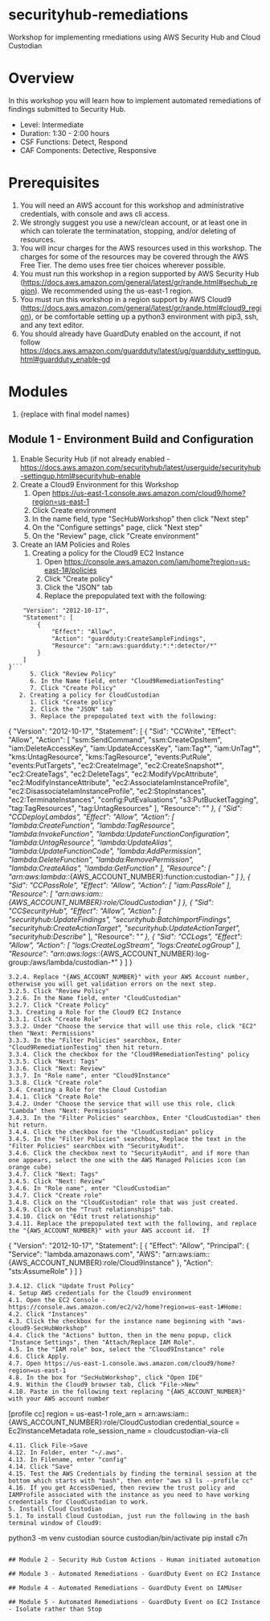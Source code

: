 # securityhub-remediations
Workshop for implementing rmediations using AWS Security Hub and Cloud Custodian

# Overview
In this workshop you will learn how to implement automated remediations of findings submitted to Security Hub.


* Level: Intermediate
* Duration: 1:30 - 2:00 hours
* CSF Functions: Detect, Respond
* CAF Components: Detective, Responsive

# Prerequisites

1. You will need an AWS account for this workshop and administrative credentials, with console and aws cli access. 
2. We strongly suggest you use a new/clean account, or at least one in which can tolerate the terminatation, stopping, and/or deleting of resources.
3. You will incur charges for the AWS resources used in this workshop. The charges for some of the resources may be covered through the AWS Free Tier. The demo uses free tier choices wherever possible.
4. You must run this workshop in a region supported by AWS Security Hub (https://docs.aws.amazon.com/general/latest/gr/rande.html#sechub_region).  We recommended using the us-east-1 region.
5. You must run this workshop in a region support by AWS Cloud9 (https://docs.aws.amazon.com/general/latest/gr/rande.html#cloud9_region), 
or be comfortable setting up a python3 environment with pip3, ssh, and any text editor.
6. You should already have GuardDuty enabled on the account, if not follow https://docs.aws.amazon.com/guardduty/latest/ug/guardduty_settingup.html#guardduty_enable-gd 

# Modules

1. {replace with final model names}


## Module 1 - Environment Build and Configuration
1. Enable Security Hub (if not already enabled - https://docs.aws.amazon.com/securityhub/latest/userguide/securityhub-settingup.html#securityhub-enable
2. Create a Cloud9 Environment for this Workshop 
   1. Open https://us-east-1.console.aws.amazon.com/cloud9/home?region=us-east-1
   2. Click Create environment
   3. In the name field, type "SecHubWorkshop" then click "Next step"
   4. On the "Configure settings" page, click "Next step"
   5. On the "Review" page, click "Create environment"
3. Create an IAM Policies and Roles
   1. Creating a policy for the Cloud9 EC2 Instance
      1. Open https://console.aws.amazon.com/iam/home?region=us-east-1#/policies
      2. Click "Create policy"
      3. Click the "JSON" tab
      4. Replace the prepopulated text with the following:
```{
    "Version": "2012-10-17",
    "Statement": [
        {
            "Effect": "Allow",
            "Action": "guardduty:CreateSampleFindings",
            "Resource": "arn:aws:guardduty:*:*:detector/*"
        }
    ]
}```
      5. Click "Review Policy"
      6. In the Name field, enter "Cloud9RemediationTesting"
      7. Click "Create Policy"
   2. Creating a policy for CloudCustodian 
      1. Click "Create policy"
      2. Click the "JSON" tab
      3. Replace the prepopulated text with the following:
```
{
    "Version": "2012-10-17",
    "Statement": [
        {
            "Sid": "CCWrite",
            "Effect": "Allow",
            "Action": [
                "ssm:SendCommand",
                "ssm:CreateOpsItem",
                "iam:DeleteAccessKey",
                "iam:UpdateAccessKey",
                "iam:Tag*",
                "iam:UnTag*",
                "kms:UntagResource",
                "kms:TagResource",
                "events:PutRule",
                "events:PutTargets",
                "ec2:CreateImage",
                "ec2:CreateSnapshot*",
                "ec2:CreateTags",
                "ec2:DeleteTags",
                "ec2:ModifyVpcAttribute",
                "ec2:ModifyInstanceAttribute",
                "ec2:AssociateIamInstanceProfile",
                "ec2:DisassociateIamInstanceProfile",
                "ec2:StopInstances",
                "ec2:TerminateInstances",
                "config:PutEvaluations",
                "s3:PutBucketTagging",
                "tag:TagResources",
                "tag:UntagResources"
            ],
            "Resource": "*"
        },
        {
            "Sid": "CCDeployLambdas",
            "Effect": "Allow",
            "Action": [
                "lambda:CreateFunction",
                "lambda:TagResource",
                "lambda:InvokeFunction",
                "lambda:UpdateFunctionConfiguration",
                "lambda:UntagResource",
                "lambda:UpdateAlias",
                "lambda:UpdateFunctionCode",
                "lambda:AddPermission",
                "lambda:DeleteFunction",
                "lambda:RemovePermission",
                "lambda:CreateAlias",
                "lambda:GetFunction"
            ],
            "Resource": [
                "arn:aws:lambda:*:{AWS_ACCOUNT_NUMBER}:function:custodian-*"
            ]
        },
        {
            "Sid": "CCPassRole",
            "Effect": "Allow",
            "Action": [
                "iam:PassRole"
            ],
            "Resource": [
                "arn:aws:iam::{AWS_ACCOUNT_NUMBER}:role/CloudCustodian"
            ]
        },
        {
            "Sid": "CCSecurityHub",
            "Effect": "Allow",
            "Action": [
                "securityhub:UpdateFindings",
                "securityhub:BatchImportFindings",
                "securityhub:CreateActionTarget",
                "securityhub:UpdateActionTarget",
                "securityhub:Describe*"
            ],
            "Resource": "*"
        },
        {
            "Sid": "CCLogs",
            "Effect": "Allow",
            "Action": [
                "logs:CreateLogStream",
                "logs:CreateLogGroup"
            ],
            "Resource": "arn:aws:logs:*:{AWS_ACCOUNT_NUMBER}:log-group:/aws/lambda/custodian-*"
        }
    ]
}
```
3.2.4. Replace "{AWS_ACCOUNT_NUMBER}" with your AWS Account number, otherwise you will get validation errors on the next step.
3.2.5. Click "Review Policy"
3.2.6. In the Name field, enter "CloudCustodian"
3.2.7. Click "Create Policy"
3.3. Creating a Role for the Cloud9 EC2 Instance
3.3.1. Click "Create Role"
3.3.2. Under "Choose the service that will use this role, click "EC2" then "Next: Permissions"
3.3.3. In the "Filter Policies" searchbox, Enter "Cloud9RemediationTesting" then hit return.
3.3.4. Click the checkbox for the "Cloud9RemediationTesting" policy
3.3.5. Click "Next: Tags"
3.3.6. Click "Next: Review"
3.3.7. In "Role name", enter "Cloud9Instance"
3.3.8. Click "Create role"
3.4. Creating a Role for the Cloud Custodian
3.4.1. Click "Create Role"
3.4.2. Under "Choose the service that will use this role, click "Lambda" then "Next: Permissions"
3.4.3. In the "Filter Policies" searchbox, Enter "CloudCustodian" then hit return.
3.4.4. Click the checkbox for the "CloudCustodian" policy
3.4.5. In the "Filter Policies" searchbox, Replace the text in the "Filter Policies" searchbox with "SecurityAudit".  
3.4.6. Click the checkbox next to "SecurityAudit", and if more than one appears, select the one with the AWS Managed Policies icon (an orange cube)
3.4.7. Click "Next: Tags"
3.4.5. Click "Next: Review"
3.4.6. In "Role name", enter "CloudCustodian"
3.4.7. Click "Create role" 
3.4.8. Click on the "CloudCustodian" role that was just created.
3.4.9. Click on the "Trust relationships" tab.
3.4.10. Click on "Edit trust relationship"
3.4.11. Replace the prepopulated text with the following, and replace the "{AWS_ACCOUNT_NUMBER}" with your AWS account id.  If 
```
{
  "Version": "2012-10-17",
  "Statement": [
    {
      "Effect": "Allow",
      "Principal": {
        "Service": "lambda.amazonaws.com",
        "AWS": "arn:aws:iam::{AWS_ACCOUNT_NUMBER}:role/Cloud9Instance"
      },
      "Action": "sts:AssumeRole"
    }
  ]
}
```
3.4.12. Click "Update Trust Policy"
4. Setup AWS credentials for the Cloud9 environment
4.1. Open the EC2 Console - https://console.aws.amazon.com/ec2/v2/home?region=us-east-1#Home:
4.2. Click "Instances"
4.3. Click the checkbox for the instance name beginning with "aws-cloud9-SecHubWorkshop"
4.4. Click the "Actions" button, then in the menu popup, click "Instance Settings", then "Attach/Replace IAM Role".
4.5. In the "IAM role" box, select the "Cloud9Instance" role
4.6. Click Apply.
4.7. Open https://us-east-1.console.aws.amazon.com/cloud9/home?region=us-east-1
4.8. In the box for "SecHubWorkshop", click "Open IDE"
4.9. Within the Cloud9 browser tab, Click "File->New"
4.10. Paste in the following text replacing "{AWS_ACCOUNT_NUMBER}" with your AWS account number
```
[profile cc]
region = us-east-1
role_arn = arn:aws:iam::{AWS_ACCOUNT_NUMBER}:role/CloudCustodian
credential_source = Ec2InstanceMetadata
role_session_name = cloudcustodian-via-cli
```
4.11. Click File->Save
4.12. In Folder, enter "~/.aws".
4.13. In Filename, enter "config"
4.14. Click "Save"
4.15. Test the AWS Credentials by finding the terminal session at the bottom which starts with "bash", then enter "aws s3 ls --profile cc"
4.16. If you get AccessDenied, then review the trust policy and IAMProfile associated with the instance as you need to have working credentials for CloudCustodian to work.
5. Install Cloud Custodian
5.1. To install Cloud Custodian, just run the following in the bash terminal window of Cloud9:
```
python3 -m venv custodian
source custodian/bin/activate
pip install c7n
```

## Module 2 - Security Hub Custom Actions - Human initiated automation

## Module 3 - Automated Remediations - GuardDuty Event on EC2 Instance

## Module 4 - Automated Remediations - GuardDuty Event on IAMUser

## Module 5 - Automated Remediations - GuardDuty Event on EC2 Instance - Isolate rather than Stop



